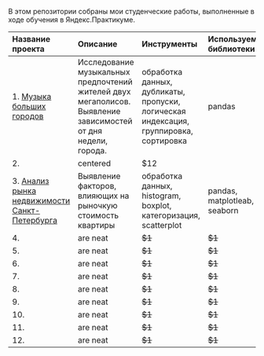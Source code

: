 В этом репозитории собраны мои студенческие работы, выполненные в ходе обучения в Яндекс.Практикуме.

| Название проекта  | Описание  | Инструменты| Используемые библиотеки |
|:------------- |:---------------| :-------------| :-------------|
| 1. [Музыка больших городов](https://github.com/ekaterina-singa/Practicum_projects/tree/main/music) | Исследование музыкальных предпочтений жителей двух мегаполисов. Выявление зависимостей от дня недели, города. |     обработка данных, дубликаты, пропуски, логическая индексация, группировка, сортировка | pandas |
| 2.  | centered        |         $12   |
| 3. [Анализ рынка недвижимости Санкт-Петербурга](https://github.com/ekaterina-singa/Practicum_projects/blob/main/real_estate/README.md) | Выявление факторов, влияющих на рыночкую стоимость квартиры  |обработка данных, histogram, boxplot, категоризация, scatterplot        |  pandas, matplotleab, seaborn
| 4. []() | are neat        |        ~~$1~~ |       ~~$1~~ |
| 5. []() | are neat        |        ~~$1~~ |       ~~$1~~ |
| 6. []() | are neat        |        ~~$1~~ |       ~~$1~~ |
| 7. []() | are neat        |        ~~$1~~ |       ~~$1~~ |
| 8. []() | are neat        |        ~~$1~~ |       ~~$1~~ |
| 9. []() | are neat        |        ~~$1~~ |       ~~$1~~ |
| 10. []() | are neat        |        ~~$1~~ |       ~~$1~~ |
| 11. []() | are neat        |        ~~$1~~ |       ~~$1~~ |
| 12. []() | are neat        |        ~~$1~~ |       ~~$1~~ |

